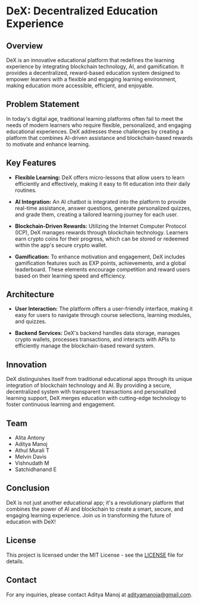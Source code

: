 # DeX: Decentralized Education Experience

## Overview

DeX is an innovative educational platform that redefines the learning experience by integrating blockchain technology, AI, and gamification. It provides a decentralized, reward-based education system designed to empower learners with a flexible and engaging learning environment, making education more accessible, efficient, and enjoyable.

## Problem Statement

In today's digital age, traditional learning platforms often fail to meet the needs of modern learners who require flexible, personalized, and engaging educational experiences. DeX addresses these challenges by creating a platform that combines AI-driven assistance and blockchain-based rewards to motivate and enhance learning.

## Key Features

- **Flexible Learning:** DeX offers micro-lessons that allow users to learn efficiently and effectively, making it easy to fit education into their daily routines.

- **AI Integration:** An AI chatbot is integrated into the platform to provide real-time assistance, answer questions, generate personalized quizzes, and grade them, creating a tailored learning journey for each user.

- **Blockchain-Driven Rewards:** Utilizing the Internet Computer Protocol (ICP), DeX manages rewards through blockchain technology. Learners earn crypto coins for their progress, which can be stored or redeemed within the app's secure crypto wallet.

- **Gamification:** To enhance motivation and engagement, DeX includes gamification features such as EXP points, achievements, and a global leaderboard. These elements encourage competition and reward users based on their learning speed and efficiency.

## Architecture

- **User Interaction:** The platform offers a user-friendly interface, making it easy for users to navigate through course selections, learning modules, and quizzes.

- **Backend Services:** DeX's backend handles data storage, manages crypto wallets, processes transactions, and interacts with APIs to efficiently manage the blockchain-based reward system.

## Innovation

DeX distinguishes itself from traditional educational apps through its unique integration of blockchain technology and AI. By providing a secure, decentralized system with transparent transactions and personalized learning support, DeX merges education with cutting-edge technology to foster continuous learning and engagement.

## Team

- Alita Antony
- Aditya Manoj
- Athul Murali T
- Melvin Davis
- Vishnudath M
- Satchidhanand E

## Conclusion

DeX is not just another educational app; it's a revolutionary platform that combines the power of AI and blockchain to create a smart, secure, and engaging learning experience. Join us in transforming the future of education with DeX!

## License

This project is licensed under the MIT License - see the [LICENSE](LICENSE) file for details.

## Contact

For any inquiries, please contact Aditya Manoj at [adityamanoja@gmail.com](mailto:adityamanoja@gmail.com).

